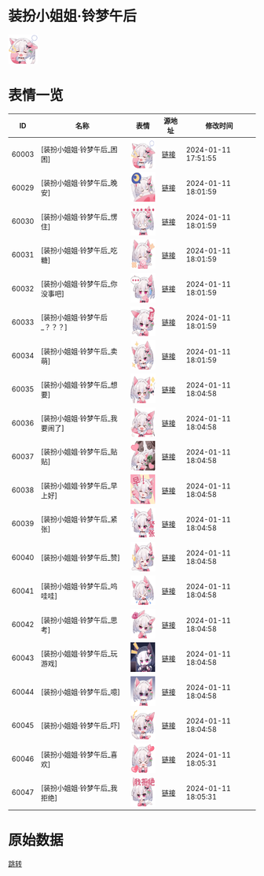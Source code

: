 # 装扮小姐姐·铃梦午后

<img src="./cover.png" height="60" alt="cover" />

# 表情一览

|ID|名称|表情|源地址|修改时间|
|----|----|----|----|----|
|60003|[装扮小姐姐·铃梦午后_困困]|<img src="./pic/060003_%5B装扮小姐姐·铃梦午后_困困%5D.png" height="60" alt="困困"/>|[链接](https://i0.hdslb.com/bfs/emote/1a802dd660bf1ee80c61b28d5e4b9ea7291d3e1d.png)|2024-01-11 17:51:55|
|60029|[装扮小姐姐·铃梦午后_晚安]|<img src="./pic/060029_%5B装扮小姐姐·铃梦午后_晚安%5D.png" height="60" alt="晚安"/>|[链接](https://i0.hdslb.com/bfs/emote/ea7f91007c3364c5755e1e2d8f9aca7ba929e06e.png)|2024-01-11 18:01:59|
|60030|[装扮小姐姐·铃梦午后_愣住]|<img src="./pic/060030_%5B装扮小姐姐·铃梦午后_愣住%5D.png" height="60" alt="愣住"/>|[链接](https://i0.hdslb.com/bfs/emote/5f1fae9616195c0e43222741b529692f200d122b.png)|2024-01-11 18:01:59|
|60031|[装扮小姐姐·铃梦午后_吃糖]|<img src="./pic/060031_%5B装扮小姐姐·铃梦午后_吃糖%5D.png" height="60" alt="吃糖"/>|[链接](https://i0.hdslb.com/bfs/emote/eb8bbb1a388bcfc4e8025ce419d6570ccd26d653.png)|2024-01-11 18:01:59|
|60032|[装扮小姐姐·铃梦午后_你没事吧]|<img src="./pic/060032_%5B装扮小姐姐·铃梦午后_你没事吧%5D.png" height="60" alt="你没事吧"/>|[链接](https://i0.hdslb.com/bfs/emote/a28471b6662f78f6c624452bd15db26f904c76a1.png)|2024-01-11 18:01:59|
|60033|[装扮小姐姐·铃梦午后_？？？]|<img src="./pic/060033_%5B装扮小姐姐·铃梦午后_？？？%5D.png" height="60" alt="？？？"/>|[链接](https://i0.hdslb.com/bfs/emote/320bf1b62afb4bcebdc8d91fb60d063c5ddb8f23.png)|2024-01-11 18:01:59|
|60034|[装扮小姐姐·铃梦午后_卖萌]|<img src="./pic/060034_%5B装扮小姐姐·铃梦午后_卖萌%5D.png" height="60" alt="卖萌"/>|[链接](https://i0.hdslb.com/bfs/emote/7a444c11df6e907353ba3d740ea60d995457991f.png)|2024-01-11 18:01:59|
|60035|[装扮小姐姐·铃梦午后_想要]|<img src="./pic/060035_%5B装扮小姐姐·铃梦午后_想要%5D.png" height="60" alt="想要"/>|[链接](https://i0.hdslb.com/bfs/emote/15917f0238bb0fdf57b975e376d219fb73c61294.png)|2024-01-11 18:04:58|
|60036|[装扮小姐姐·铃梦午后_我要闹了]|<img src="./pic/060036_%5B装扮小姐姐·铃梦午后_我要闹了%5D.png" height="60" alt="我要闹了"/>|[链接](https://i0.hdslb.com/bfs/emote/8cbadbf8eecd0115fb72923995deee218d86c17a.png)|2024-01-11 18:04:58|
|60037|[装扮小姐姐·铃梦午后_贴贴]|<img src="./pic/060037_%5B装扮小姐姐·铃梦午后_贴贴%5D.png" height="60" alt="贴贴"/>|[链接](https://i0.hdslb.com/bfs/emote/76259c7b31d3e4828d0565556ef4baed4d57e989.png)|2024-01-11 18:04:58|
|60038|[装扮小姐姐·铃梦午后_早上好]|<img src="./pic/060038_%5B装扮小姐姐·铃梦午后_早上好%5D.png" height="60" alt="早上好"/>|[链接](https://i0.hdslb.com/bfs/emote/5da002b0cac17a86e3a125503521728bec24be2b.png)|2024-01-11 18:04:58|
|60039|[装扮小姐姐·铃梦午后_紧张]|<img src="./pic/060039_%5B装扮小姐姐·铃梦午后_紧张%5D.png" height="60" alt="紧张"/>|[链接](https://i0.hdslb.com/bfs/emote/e57805239e0cae40e37df929a957ed6dcf26094e.png)|2024-01-11 18:04:58|
|60040|[装扮小姐姐·铃梦午后_赞]|<img src="./pic/060040_%5B装扮小姐姐·铃梦午后_赞%5D.png" height="60" alt="赞"/>|[链接](https://i0.hdslb.com/bfs/emote/8dfed5c808c0061f5f037fb66b60a145358fc615.png)|2024-01-11 18:04:58|
|60041|[装扮小姐姐·铃梦午后_呜哇哇]|<img src="./pic/060041_%5B装扮小姐姐·铃梦午后_呜哇哇%5D.png" height="60" alt="呜哇哇"/>|[链接](https://i0.hdslb.com/bfs/emote/0613879c17ea74b0007e3499f8949c4ee753c2f7.png)|2024-01-11 18:04:58|
|60042|[装扮小姐姐·铃梦午后_思考]|<img src="./pic/060042_%5B装扮小姐姐·铃梦午后_思考%5D.png" height="60" alt="思考"/>|[链接](https://i0.hdslb.com/bfs/emote/346cac958c58a29076348471aba6def7a97a13e0.png)|2024-01-11 18:04:58|
|60043|[装扮小姐姐·铃梦午后_玩游戏]|<img src="./pic/060043_%5B装扮小姐姐·铃梦午后_玩游戏%5D.png" height="60" alt="玩游戏"/>|[链接](https://i0.hdslb.com/bfs/emote/01e114d822945c1003e86d4779bb86ee7c83397b.png)|2024-01-11 18:04:58|
|60044|[装扮小姐姐·铃梦午后_噫]|<img src="./pic/060044_%5B装扮小姐姐·铃梦午后_噫%5D.png" height="60" alt="噫"/>|[链接](https://i0.hdslb.com/bfs/emote/04cc20457977c8cc5ccbcdb74b75643e7010fcaa.png)|2024-01-11 18:04:58|
|60045|[装扮小姐姐·铃梦午后_吓]|<img src="./pic/060045_%5B装扮小姐姐·铃梦午后_吓%5D.png" height="60" alt="吓"/>|[链接](https://i0.hdslb.com/bfs/emote/d4e2460eb2ae2fbe707adbccb4aeb8df46bb06c0.png)|2024-01-11 18:04:58|
|60046|[装扮小姐姐·铃梦午后_喜欢]|<img src="./pic/060046_%5B装扮小姐姐·铃梦午后_喜欢%5D.png" height="60" alt="喜欢"/>|[链接](https://i0.hdslb.com/bfs/emote/6ba51700f20c1191f9c8f2c1fa11d3d39faf1fc0.png)|2024-01-11 18:05:31|
|60047|[装扮小姐姐·铃梦午后_我拒绝]|<img src="./pic/060047_%5B装扮小姐姐·铃梦午后_我拒绝%5D.png" height="60" alt="我拒绝"/>|[链接](https://i0.hdslb.com/bfs/emote/0edf88caec83536cd5c8cba629d1e68a40f2f4cc.png)|2024-01-11 18:05:31|

# 原始数据

[跳转](./raw.json)

